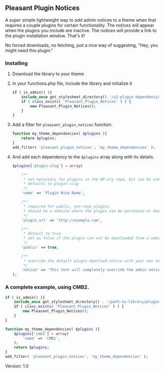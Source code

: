 ## Pleasant Plugin Notices

A super simple lightweight way to add admin notices to a theme when that requires a couple plugins for certain functionality. The notices will appear when the plugins you include are inactive. The notices will provide a link to the plugin installation window. That's it!

No forced downloads, no fetching, just a nice way of suggesting, "Hey, you might need this plugin."

### Installing

1. Download the library to your theme
2. In your functions.php file, include the library and initialize it
	```php
	if ( is_admin() ){
		include_once get_stylesheet_directory().'/s2-plugin-dependency/plugin-support.php';
		if ( class_exists( 'Pleasant_Plugin_Notices' ) ) {
			new Pleasant_Plugin_Notices();
		}
	}
	```

3. Add a filter for `pleasant_plugin_notices` function.
	```php
	function my_theme_dependencies( $plugins ){
		return $plugins;
	}
	add_filter( 'pleasant_plugin_notices', 'my_theme_dependencies' );
	```

4. And add each dependency to the `$plugins` array along with its details.
	```php
	$plugins['plugin-slug'] = array(

		/**
		 * not necessary for plugins in the WP.org repo, but can be used if desired
		 * defaults to plugin-slug
		 */
		'name' => 'Plugin Nice Name',

		/**
		 * required for public, non-repo plugins.
		 * should be a website where the plugin can be purchased or downloaded
		 */
		'plugin_url' => 'http://example.com',

		/** 
		 * default to true
		 * set as false if the plugin can not be downloaded from a website
		 */
		'public' => true,

		/**
		 * override the default plugin download notice with your own text & html
		 */
		'notice' => 'This text will completely override the admin notice. It can accept <a href="http://example.com">anchor tags</a>, line breaks, <em>emphasis</em>, and <strong>strong words</strong>.',
	);
	```

### A complete example, using CMB2.

```php
if ( is_admin() ){
	include_once get_stylesheet_directory() . '/path-to-library/plugin-support.php';
	if ( class_exists( 'Pleasant_Plugin_Notices' ) ) {
		new Pleasant_Plugin_Notices();
	}
}

function my_theme_dependencies( $plugins ){
	$plugins['cmb2'] = array(
		'name' => 'CMB2',
	);
	return $plugins;
}
add_filter( 'pleasant_plugin_notices', 'my_theme_dependencies' );	
```

Version: 1.0

